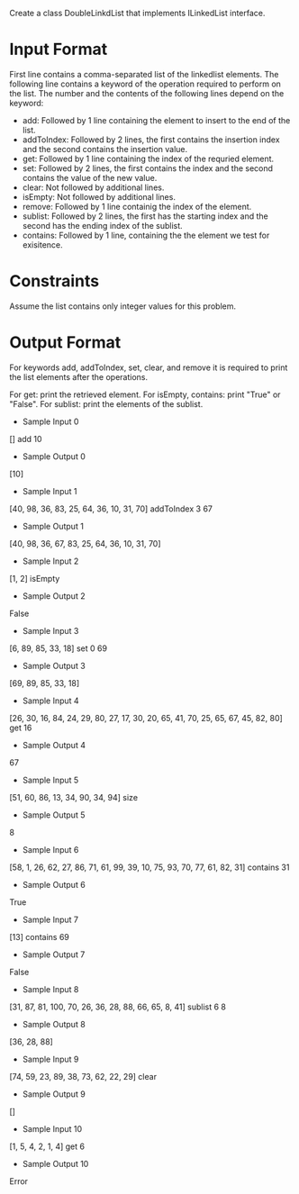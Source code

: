 Create a class DoubleLinkdList that implements ILinkedList interface.

# Input Format

First line contains a comma-separated list of the linkedlist elements.
The following line contains a keyword of the operation required to perform on the list.
The number and the contents of the following lines depend on the keyword:

+ add: Followed by 1 line containing the element to insert to the end of the list.
+ addToIndex: Followed by 2 lines, the first contains the insertion index and the second contains the insertion value.
+ get: Followed by 1 line containing the index of the requried element.
+ set: Followed by 2 lines, the first contains the index and the second contains the value of the new value.
+ clear: Not followed by additional lines.
+ isEmpty: Not followed by additional lines.
+ remove: Followed by 1 line containig the index of the element.
+ sublist: Followed by 2 lines, the first has the starting index and the second has the ending index of the sublist.
+ contains: Followed by 1 line, containing the the element we test for exisitence.
# Constraints

Assume the list contains only integer values for this problem.

# Output Format

For keywords add, addToIndex, set, clear, and remove it is required to print the list elements after the operations.

For get: print the retrieved element.
For isEmpty, contains: print "True" or "False".
For sublist: print the elements of the sublist.

+ Sample Input 0

[]
add
10
+ Sample Output 0

[10]
+ Sample Input 1

[40, 98, 36, 83, 25, 64, 36, 10, 31, 70]
addToIndex
3
67
+ Sample Output 1

[40, 98, 36, 67, 83, 25, 64, 36, 10, 31, 70]
+ Sample Input 2

[1, 2]
isEmpty
+ Sample Output 2

False
+ Sample Input 3

[6, 89, 85, 33, 18]
set
0
69
+ Sample Output 3

[69, 89, 85, 33, 18]
+ Sample Input 4

[26, 30, 16, 84, 24, 29, 80, 27, 17, 30, 20, 65, 41, 70, 25, 65, 67, 45, 82, 80]
get
16
+ Sample Output 4

67
+ Sample Input 5

[51, 60, 86, 13, 34, 90, 34, 94]
size
+ Sample Output 5

8
+ Sample Input 6

[58, 1, 26, 62, 27, 86, 71, 61, 99, 39, 10, 75, 93, 70, 77, 61, 82, 31]
contains
31
+ Sample Output 6

True
+ Sample Input 7

[13]
contains
69
+ Sample Output 7

False
+ Sample Input 8

[31, 87, 81, 100, 70, 26, 36, 28, 88, 66, 65, 8, 41]
sublist
6
8
+ Sample Output 8

[36, 28, 88]
+ Sample Input 9

[74, 59, 23, 89, 38, 73, 62, 22, 29]
clear
+ Sample Output 9

[]
+ Sample Input 10

[1, 5, 4, 2, 1, 4]
get
6
+ Sample Output 10

Error